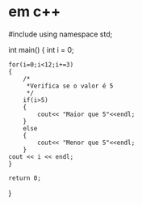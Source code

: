 # em c++
#include <iostream>
using namespace std;

int main()
{
	int i = 0;
	
	for(i=0;i<12;i+=3)
	{
		/*
		 *Verifica se o valor é 5 
		 */
		if(i>5)
		{
			cout<< "Maior que 5"<<endl;
		}
		else
		{
			cout<< "Menor que 5"<<endl;
		}
	cout << i << endl;	
	}
	
	return 0;
}
